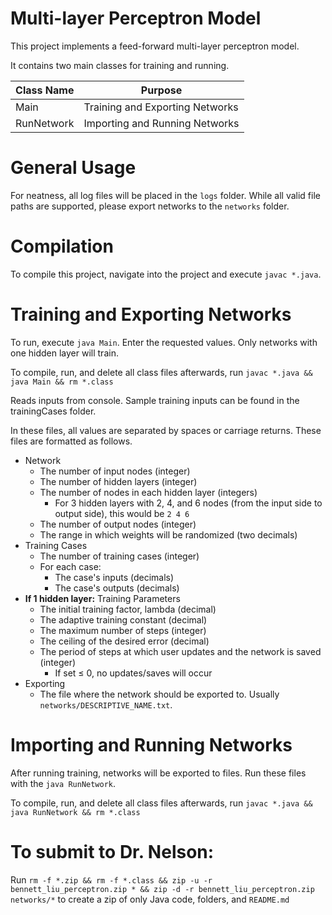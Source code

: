 # Multi-layer Perceptron Model
This project implements a feed-forward multi-layer perceptron model. 

It contains two main classes for training and running. 

Class Name       | Purpose
---------------- | -------------
Main             | Training and Exporting Networks
RunNetwork       | Importing and Running Networks

# General Usage
For neatness, all log files will be placed in the `logs` folder. While all valid file paths are supported, please export networks to the `networks` folder. 

# Compilation
To compile this project, navigate into the project and execute `javac *.java`. 

# Training and Exporting Networks
To run, execute `java Main`. Enter the requested values. Only networks with one hidden layer will train.

To compile, run, and delete all class files afterwards, run `javac *.java && java Main && rm *.class`

Reads inputs from console. Sample training inputs can be found in the trainingCases folder.

In these files, all values are separated by spaces or carriage returns. These files are formatted as follows.

*  Network
   *  The number of input nodes (integer)
   *  The number of hidden layers (integer)
   *  The number of nodes in each hidden layer (integers)
      *  For 3 hidden layers with 2, 4, and 6 nodes (from the input side to output side), this would be `2 4 6`
   *  The number of output nodes (integer)
   *  The range in which weights will be randomized (two decimals)
*  Training Cases
   *  The number of training cases (integer)
   *  For each case:
      *  The case's inputs (decimals)
      *  The case's outputs (decimals)
*  **If 1 hidden layer:** Training Parameters
   *  The initial training factor, lambda (decimal)
   *  The adaptive training constant (decimal)
   *  The maximum number of steps (integer)
   *  The ceiling of the desired error (decimal)
   *  The period of steps at which user updates and the network is saved (integer)
      *  If set ≤ 0, no updates/saves will occur
*  Exporting
   *  The file where the network should be exported to. Usually `networks/DESCRIPTIVE_NAME.txt`.

# Importing and Running Networks
After running training, networks will be exported to files. Run these files with the `java RunNetwork`.

To compile, run, and delete all class files afterwards, run `javac *.java && java RunNetwork && rm *.class`

# To submit to Dr. Nelson:
Run `rm -f *.zip && rm -f *.class && zip -u -r bennett_liu_perceptron.zip * && zip -d -r bennett_liu_perceptron.zip networks/*` to create a zip of only Java code, folders, and `README.md`